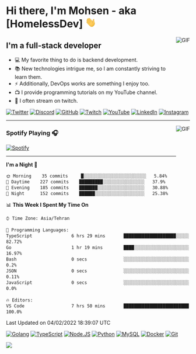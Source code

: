 # Hi there, I'm Mohsen - aka [HomelessDev] <img width="30px" src="https://github.com/SatYu26/SatYu26/raw/master/Assets/Hi.gif" />

<img align="right" alt="GIF" height="190px" src="https://octodex.github.com/images/Fintechtocat.png" />

## I'm a full-stack developer

- 💻 My favorite thing to do is backend development.
- 📚 New technologies intrigue me, so I am constantly striving to learn them.
- ⚡ Additionally, DevOps works are something I enjoy too.
- 📺 I provide programming tutorials on my YouTube channel.
- 🔴 I often stream on twitch.

[![Twitter](https://img.shields.io/badge/Twitter-1DA1F2?style=for-the-badge&logo=twitter&logoColor=white)](https://twitter.com/RealHomelessDev)
[![Discord](https://img.shields.io/badge/Discord-7289DA?style=for-the-badge&logo=discord&logoColor=white)](https://discord.gg/pED7Yw9SAj)
[![GitHub](https://img.shields.io/badge/GitHub-100000?style=for-the-badge&logo=github&logoColor=white)](https://github.com/mohsenbostan)
[![Twitch](https://img.shields.io/badge/Twitch-9146FF?style=for-the-badge&logo=twitch&logoColor=white)](https://www.twitch.tv/homelessdev)
[![YouTube](https://img.shields.io/badge/YouTube-FF0000?style=for-the-badge&logo=youtube&logoColor=white)](https://www.youtube.com/channel/UCmRdgrhxeOztHfTdXXKKvHg)
[![LinkedIn](https://img.shields.io/badge/LinkedIn-0077B5?style=for-the-badge&logo=linkedin&logoColor=white)](https://www.linkedin.com/in/mohsenbostan)
[![Instagram](https://img.shields.io/badge/Instagram-E4405F?style=for-the-badge&logo=instagram&logoColor=white)](https://www.instagram.com/mohsenbostan.ir/)

---

<img align="right" alt="GIF" height="170px" src="https://media.giphy.com/media/J5B1Y8QZnzXXbLQIBu/giphy.gif" />

### Spotify Playing 🎧

[![Spotify](https://novatorem-liart-mu.vercel.app/api/spotify)](https://open.spotify.com/user/frj9261crjc4ocj91kbgvzhet?si=EgUp9pCaRT2yp_cdzYblrQ)

---

<!--START_SECTION:waka-->
**I'm a Night 🦉** 

```text
🌞 Morning    35 commits     █░░░░░░░░░░░░░░░░░░░░░░░░   5.84% 
🌆 Daytime    227 commits    █████████░░░░░░░░░░░░░░░░   37.9% 
🌃 Evening    185 commits    ███████░░░░░░░░░░░░░░░░░░   30.88% 
🌙 Night      152 commits    ██████░░░░░░░░░░░░░░░░░░░   25.38%

```


📊 **This Week I Spent My Time On** 

```text
⌚︎ Time Zone: Asia/Tehran

💬 Programming Languages: 
TypeScript               6 hrs 29 mins       ████████████████████░░░░░   82.72% 
Go                       1 hr 19 mins        ████░░░░░░░░░░░░░░░░░░░░░   16.97% 
Bash                     0 secs              ░░░░░░░░░░░░░░░░░░░░░░░░░   0.2% 
JSON                     0 secs              ░░░░░░░░░░░░░░░░░░░░░░░░░   0.11% 
JavaScript               0 secs              ░░░░░░░░░░░░░░░░░░░░░░░░░   0.0%

🔥 Editors: 
VS Code                  7 hrs 50 mins       █████████████████████████   100.0%

```


 Last Updated on 04/02/2022 18:39:07 UTC
<!--END_SECTION:waka-->

[![Golang](https://img.shields.io/badge/Go-00ADD8?style=for-the-badge&logo=go&logoColor=white)]()
[![TypeScript](https://img.shields.io/badge/TypeScript-007ACC?style=for-the-badge&logo=typescript&logoColor=white)]()
[![Node.JS](https://img.shields.io/badge/Node.js-43853D?style=for-the-badge&logo=node.js&logoColor=white)]()
[![Python](https://img.shields.io/badge/Python-3776AB?style=for-the-badge&logo=python&logoColor=white)]()
[![MySQL](https://img.shields.io/badge/MySQL-00000F?style=for-the-badge&logo=mysql&logoColor=white)]()
[![Docker](https://img.shields.io/badge/Docker-2CA5E0?style=for-the-badge&logo=docker&logoColor=white)]()
[![Git](https://img.shields.io/badge/Git-F05032?style=for-the-badge&logo=git&logoColor=white)]()

<img src="https://imgur.com/rilHVxA.png"/>
